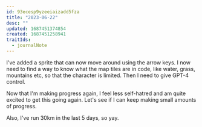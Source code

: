 ```yaml
---
id: 93ecesp9yzeeiaizadd5fza
title: "2023-06-22"
desc: ""
updated: 1687451374854
created: 1687451258941
traitIds:
  - journalNote
---
```


I've added a sprite that can now move around using the arrow keys. I now need to find a way to know what the map tiles are in code,
like water, grass, mountains etc, so that the character is limited. Then I need to give GPT-4 control.

Now that I'm making progress again, I feel less self-hatred and am quite excited to get this going again. Let's see if I can
keep making small amounts of progress.

Also, I've run 30km in the last 5 days, so yay.
